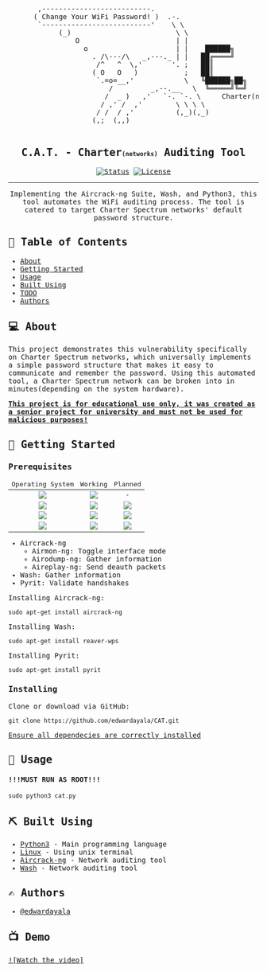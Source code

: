 <p align="center">
  <!-- <a href="" rel="noopener">
 <img width=200px height=200px src="https://i.imgur.com/6wj0hh6.jpg" alt="Project logo"></a> -->
 <pre style="white-space:pre">
       ,--------------------------.                                         
      ( Change Your WiFi Password! )  .-.
       `--------------------------'    \ \
            (_)                         \ \
                O                       | |
                  o                     | |    ██████╗        █████╗        ████████╗
                    . /\---/\   _,---._ | |   ██╔════╝       ██╔══██╗       ╚══██╔══╝
                     /^   ^  \,'       '. ;   ██║            ███████║          ██║
                    ( O   O   )           ;   ██║            ██╔══██║          ██║
                     `.=o=__,'            \   ╚██████╗██╗    ██║  ██║██╗       ██║██╗
                        /         _,--.__   \  ╚═════╝╚═╝    ╚═╝  ╚═╝╚═╝       ╚═╝╚═╝
                       /  _ )   ,'   `-. `-. \     Charter(networks) Auditing Tool
                      / ,' /  ,'        \ \ \ \             by Edward Ayala
                     / /  / ,'          (,_)(,_)
                    (,;  (,,)
 </pre>
</p>
<span style="font-family:monospace">
<h2 align="center">C.A.T. - Charter<span style="font-size:12px">(networks)</span> Auditing Tool</h2>

<div align="center">

[![Status](https://img.shields.io/badge/status-active-success.svg)]()
[![License](https://img.shields.io/badge/license-GNU--GPL3-blue.svg)](/LICENSE)

</div>

---

<p align="center"> Implementing the Aircrack-ng Suite, Wash, and Python3, this tool automates the WiFi auditing process. The tool is catered to target Charter Spectrum networks' default password structure.
<br> 
</p>

## :book: Table of Contents

- [About](#about)
- [Getting Started](#getting_started)
- [Usage](#usage)
- [Built Using](#built_using)
- [TODO](../TODO.md)
- [Authors](#authors)

## :computer:	 About <a name = "about"></a>
This project demonstrates this vulnerability specifically on Charter Spectrum networks, which universally implements a simple password structure that makes it easy to communicate and remember the password. Using this automated tool, a Charter Spectrum network can be broken into in minutes(depending on the system hardware).<br>


[**This project is for educational use only, it was created as a senior project for university and must not be used for malicious purposes!**](https://lmgtfy.com/?q=computer+security+and+ethics)

## 🏁 Getting Started <a name = "getting_started"></a>



### Prerequisites <a name = "pre"></a>
<table style="text-align:center">
<thead>
  <tr>
    <td>Operating System</td>
    <td>Working</td>
    <td>Planned</td>
  </tr>
</thead>
<tbody>
  <tr>
    <td><img src="https://img.icons8.com/color/48/000000/linux.png"/></td>
    <td><img src="https://img.icons8.com/officel/40/000000/checked-2--v1.png"/></td>
    <td>-</td>
  </tr>
  <tr>
    <td><img src="https://img.icons8.com/color/48/000000/android-os.png"/></td>
    <td><img src="https://img.icons8.com/officel/40/000000/multiply.png"/></td>
    <td><img src="https://img.icons8.com/officel/40/000000/checked-2--v1.png"/></td>

  </tr>
  <tr>
    <td><img src="https://img.icons8.com/ios-filled/40/000000/mac-os.png"/></td>
    <td><img src="https://img.icons8.com/officel/40/000000/multiply.png"/></td>
    <td><img src="https://img.icons8.com/officel/40/000000/checked-2--v1.png"/></td>
  </tr>
  <tr>
    <td><img src="https://img.icons8.com/officel/40/000000/windows-10.png"/></td>
    <td><img src="https://img.icons8.com/officel/40/000000/multiply.png"/></td>
    <td><img src="https://img.icons8.com/officel/40/000000/checked-2--v1.png"/></td>
  </tr>
</tbody>
</table>

* Aircrack-ng
  * Airmon-ng: Toggle interface mode
  * Airodump-ng: Gather information
  * Aireplay-ng: Send deauth packets
* Wash: Gather information
* Pyrit: Validate handshakes

Installing Aircrack-ng:
```
sudo apt-get install aircrack-ng
```
Installing Wash:
```
sudo apt-get install reaver-wps
```
Installing Pyrit:
```
sudo apt-get install pyrit
```

### Installing

Clone or download via GitHub:
```
git clone https://github.com/edwardayala/CAT.git
```

[Ensure all dependecies are correctly installed](#pre)


## 🎈 Usage <a name="usage"></a>

#### !!!MUST RUN AS ROOT!!!
```
sudo python3 cat.py
```

## ⛏️ Built Using <a name = "built_using"></a>

- [Python3](https://www.python.org/) - Main programming language
- [Linux](https://www.linux.org/) - Using unix terminal
- [Aircrack-ng](https://www.aircrack-ng.org/) - Network auditing tool
- [Wash](https://github.com/t6x/reaver-wps-fork-t6x) - Network auditing tool

## ✍️ Authors <a name = "authors"></a>

- [@edwardayala](https://github.com/edwardayala)

## :tv: Demo
[![Watch the video]](https://youtu.be/SQJzsDEgBas)

</span>
